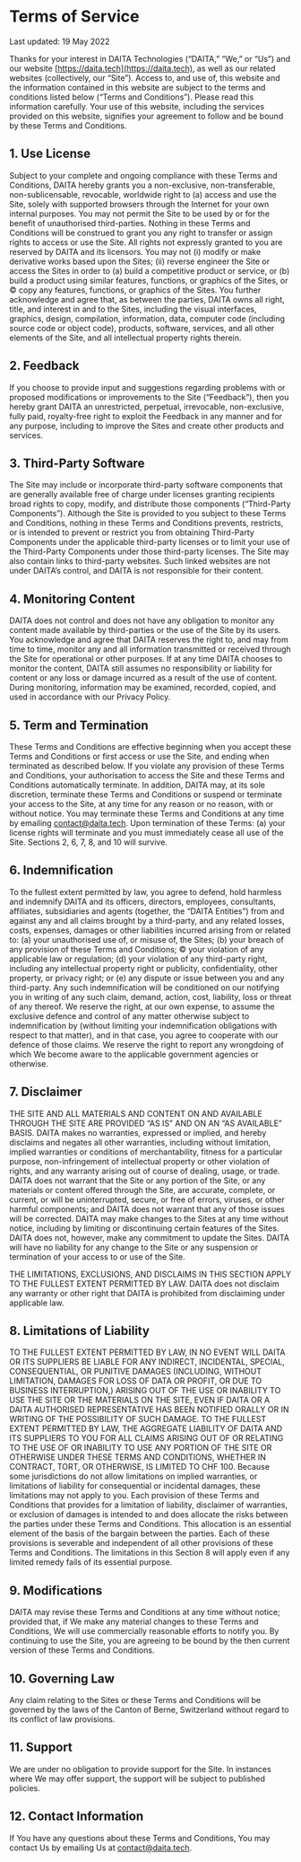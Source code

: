 # Terms of Service

Last updated: 19 May 2022

Thanks for your interest in DAITA Technologies (“DAITA,” “We,” or “Us”) and our website [https://daita.tech](https://daita.tech), as well as our related websites (collectively, our “Site”). Access to, and use of, this website and the information contained in this website are subject to the terms and conditions listed below (“Terms and Conditions”). Please read this information carefully. Your use of this website, including the services provided on this website, signifies your agreement to follow and be bound by these Terms and Conditions.

## 1. Use License

Subject to your complete and ongoing compliance with these Terms and Conditions, DAITA hereby grants you a non-exclusive, non-transferable, non-sublicensable, revocable, worldwide right to (a) access and use the Site, solely with supported browsers through the Internet for your own internal purposes. You may not permit the Site to be used by or for the benefit of unauthorised third-parties. Nothing in these Terms and Conditions will be construed to grant you any right to transfer or assign rights to access or use the Site. All rights not expressly granted to you are reserved by DAITA and its licensors. You may not (i) modify or make derivative works based upon the Sites; (ii) reverse engineer the Site or access the Sites in order to (a) build a competitive product or service, or (b) build a product using similar features, functions, or graphics of the Sites, or © copy any features, functions, or graphics of the Sites. You further acknowledge and agree that, as between the parties, DAITA owns all right, title, and interest in and to the Sites, including the visual interfaces, graphics, design, compilation, information, data, computer code (including source code or object code), products, software, services, and all other elements of the Site, and all intellectual property rights therein.

## 2. Feedback

If you choose to provide input and suggestions regarding problems with or proposed modifications or improvements to the Site (“Feedback”), then you hereby grant DAITA an unrestricted, perpetual, irrevocable, non-exclusive, fully paid, royalty-free right to exploit the Feedback in any manner and for any purpose, including to improve the Sites and create other products and services.

## 3. Third-Party Software

The Site may include or incorporate third-party software components that are generally available free of charge under licenses granting recipients broad rights to copy, modify, and distribute those components (“Third-Party Components”). Although the Site is provided to you subject to these Terms and Conditions, nothing in these Terms and Conditions prevents, restricts, or is intended to prevent or restrict you from obtaining Third-Party Components under the applicable third-party licenses or to limit your use of the Third-Party Components under those third-party licenses. The Site may also contain links to third-party websites. Such linked websites are not under DAITA’s control, and DAITA is not responsible for their content.

## 4. Monitoring Content

DAITA does not control and does not have any obligation to monitor any content made available by third-parties or the use of the Site by its users. You acknowledge and agree that DAITA reserves the right to, and may from time to time, monitor any and all information transmitted or received through the Site for operational or other purposes. If at any time DAITA chooses to monitor the content, DAITA still assumes no responsibility or liability for content or any loss or damage incurred as a result of the use of content. During monitoring, information may be examined, recorded, copied, and used in accordance with our Privacy Policy.

## 5. Term and Termination

These Terms and Conditions are effective beginning when you accept these Terms and Conditions or first access or use the Site, and ending when terminated as described below. If you violate any provision of these Terms and Conditions, your authorisation to access the Site and these Terms and Conditions automatically terminate. In addition, DAITA may, at its sole discretion, terminate these Terms and Conditions or suspend or terminate your access to the Site, at any time for any reason or no reason, with or without notice. You may terminate these Terms and Conditions at any time by emailing contact@daita.tech. Upon termination of these Terms: (a) your license rights will terminate and you must immediately cease all use of the Site. Sections 2, 6, 7, 8, and 10 will survive.

## 6. Indemnification

To the fullest extent permitted by law, you agree to defend, hold harmless and indemnify DAITA and its officers, directors, employees, consultants, affiliates, subsidiaries and agents (together, the “DAITA Entities”) from and against any and all claims brought by a third-party, and any related losses, costs, expenses, damages or other liabilities incurred arising from or related to: (a) your unauthorised use of, or misuse of, the Sites; (b) your breach of any provision of these Terms and Conditions; © your violation of any applicable law or regulation; (d) your violation of any third-party right, including any intellectual property right or publicity, confidentiality, other property, or privacy right; or (e) any dispute or issue between you and any third-party. Any such indemnification will be conditioned on our notifying you in writing of any such claim, demand, action, cost, liability, loss or threat of any thereof. We reserve the right, at our own expense, to assume the exclusive defence and control of any matter otherwise subject to indemnification by (without limiting your indemnification obligations with respect to that matter), and in that case, you agree to cooperate with our defence of those claims. We reserve the right to report any wrongdoing of which We become aware to the applicable government agencies or otherwise.

## 7. Disclaimer

THE SITE AND ALL MATERIALS AND CONTENT ON AND AVAILABLE THROUGH THE SITE ARE PROVIDED “AS IS” AND ON AN “AS AVAILABLE” BASIS. DAITA makes no warranties, expressed or implied, and hereby disclaims and negates all other warranties, including without limitation, implied warranties or conditions of merchantability, fitness for a particular purpose, non-infringement of intellectual property or other violation of rights, and any warranty arising out of course of dealing, usage, or trade. DAITA does not warrant that the Site or any portion of the Site, or any materials or content offered through the Site, are accurate, complete, or current, or will be uninterrupted, secure, or free of errors, viruses, or other harmful components; and DAITA does not warrant that any of those issues will be corrected. DAITA may make changes to the Sites at any time without notice, including by limiting or discontinuing certain features of the Sites. DAITA does not, however, make any commitment to update the Sites. DAITA will have no liability for any change to the Site or any suspension or termination of your access to or use of the Site.

THE LIMITATIONS, EXCLUSIONS, AND DISCLAIMS IN THIS SECTION APPLY TO THE FULLEST EXTENT PERMITTED BY LAW. DAITA does not disclaim any warranty or other right that DAITA is prohibited from disclaiming under applicable law.

## 8. Limitations of Liability

TO THE FULLEST EXTENT PERMITTED BY LAW, IN NO EVENT WILL DAITA OR ITS SUPPLIERS BE LIABLE FOR ANY INDIRECT, INCIDENTAL, SPECIAL, CONSEQUENTIAL, OR PUNITIVE DAMAGES (INCLUDING, WITHOUT LIMITATION, DAMAGES FOR LOSS OF DATA OR PROFIT, OR DUE TO BUSINESS INTERRUPTION,) ARISING OUT OF THE USE OR INABILITY TO USE THE SITE OR THE MATERIALS ON THE SITE, EVEN IF DAITA OR A DAITA AUTHORISED REPRESENTATIVE HAS BEEN NOTIFIED ORALLY OR IN WRITING OF THE POSSIBILITY OF SUCH DAMAGE. TO THE FULLEST EXTENT PERMITTED BY LAW, THE AGGREGATE LIABILITY OF DAITA AND ITS SUPPLIERS TO YOU FOR ALL CLAIMS ARISING OUT OF OR RELATING TO THE USE OF OR INABILITY TO USE ANY PORTION OF THE SITE OR OTHERWISE UNDER THESE TERMS AND CONDITIONS, WHETHER IN CONTRACT, TORT, OR OTHERWISE, IS LIMITED TO CHF 100. Because some jurisdictions do not allow limitations on implied warranties, or limitations of liability for consequential or incidental damages, these limitations may not apply to you.
Each provision of these Terms and Conditions that provides for a limitation of liability, disclaimer of warranties, or exclusion of damages is intended to and does allocate the risks between the parties under these Terms and Conditions. This allocation is an essential element of the basis of the bargain between the parties. Each of these provisions is severable and independent of all other provisions of these Terms and Conditions. The limitations in this Section 8 will apply even if any limited remedy fails of its essential purpose.

## 9. Modifications

DAITA may revise these Terms and Conditions at any time without notice; provided that, if We make any material changes to these Terms and Conditions, We will use commercially reasonable efforts to notify you. By continuing to use the Site, you are agreeing to be bound by the then current version of these Terms and Conditions.

## 10. Governing Law

Any claim relating to the Sites or these Terms and Conditions will be governed by the laws of the Canton of Berne, Switzerland without regard to its conflict of law provisions.

## 11. Support

We are under no obligation to provide support for the Site. In instances where We may offer support, the support will be subject to published policies.

## 12. Contact Information

If You have any questions about these Terms and Conditions, You may contact Us by emailing Us at contact@daita.tech.
